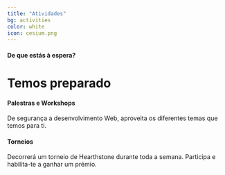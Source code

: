 ```yaml
---
title: "Atividades"
bg: activities
color: white
icon: cesium.png
---
```


#### De que estás à espera?

# Temos preparado
<div class="row features">
  <div class="col s12 m6 feature">
    <i class="fa fa-comments-o fa-4x">
    </i>
    <h4> Palestras e Workshops </h4>
    <p class="feature-description"> De segurança a desenvolvimento Web, aproveita os diferentes temas que temos para ti. </p>
  </div>
  
  <div class="col s12 m6 feature">
    <i class="fa fa-trophy fa-4x">
    </i>
    <h4> Torneios</h4>
    <p class="feature-description"> Decorrerá um torneio de Hearthstone durante toda a semana. Participa e habilita-te a ganhar um prémio. </p>
  </div>
</div>


